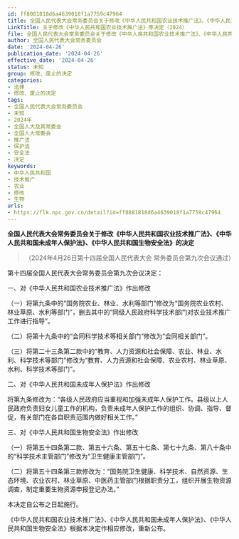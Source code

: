 ```yaml
---
id: ff8081818d6a4639018f1a7759c47964
title: 全国人民代表大会常务委员会关于修改《中华人民共和国农业技术推广法》、《中华人民共和国未成年人保护法》、《中华人民共和国生物安全法》的决定
LinkTitle: 关于修改《中华人民共和国农业技术推广法》等决定（2024）
file: 全国人民代表大会常务委员会关于修改《中华人民共和国农业技术推广法》、《中华人民共和国未成年人保护法》、《中华人民共和国生物安全法》的决定_2_ff8081818d6a4639018f1a7759c47964.docx
author: 全国人民代表大会常务委员会
date: '2024-04-26'
publication_date: '2024-04-26'
effective_date: '2024-04-26'
status: 未知
group: 修改、废止的决定
categories:
- 法律
- 修改、废止的决定
tags:
- 全国人民代表大会常务委员会
- 未知
- 2024年
- 全国人大及其常委会
- 全国人大常委会
- 推广法
- 保护法
- 安全法
- 决定
keywords:
- 中华人民共和国
- 技术推广
- 农业
- 修改
- 生物
urls:
- https://flk.npc.gov.cn/detail?id=ff8081818d6a4639018f1a7759c47964
---
```


**全国人民代表大会常务委员会关于修改《中华人民共和国农业技术推广法》、《中华人民共和国未成年人保护法》、《中华人民共和国生物安全法》的决定**

> （2024年4月26日第十四届全国人民代表大会
> 常务委员会第九次会议通过）

第十四届全国人民代表大会常务委员会第九次会议决定：

一、对《中华人民共和国农业技术推广法》作出修改

（一）将第九条中的“国务院农业、林业、水利等部门”修改为“国务院农业农村、林业草原、水利等部门”，删去其中的“同级人民政府科学技术部门对农业技术推广工作进行指导”。

（二）将第十九条中的“会同科学技术等相关部门”修改为“会同相关部门”。

（三）将第二十三条第二款中的“教育、人力资源和社会保障、农业、林业、水利、科学技术等部门”修改为“教育、人力资源和社会保障、农业农村、林业草原、水利、科学技术等部门”。

二、对《中华人民共和国未成年人保护法》作出修改

将第九条修改为：“各级人民政府应当重视和加强未成年人保护工作。县级以上人民政府负责妇女儿童工作的机构，负责未成年人保护工作的组织、协调、指导、督促，有关部门在各自职责范围内做好相关工作。”

三、对《中华人民共和国生物安全法》作出修改

（一）将第五十四条第二款、第五十六条、第五十七条、第七十九条、第八十条中的“科学技术主管部门”修改为“卫生健康主管部门”。

（二）将第五十四条第三款修改为：“国务院卫生健康、科学技术、自然资源、生态环境、农业农村、林业草原、中医药主管部门根据职责分工，组织开展生物资源调查，制定重要生物资源申报登记办法。”

本决定自公布之日起施行。

《中华人民共和国农业技术推广法》、《中华人民共和国未成年人保护法》、《中华人民共和国生物安全法》根据本决定作相应修改，重新公布。
